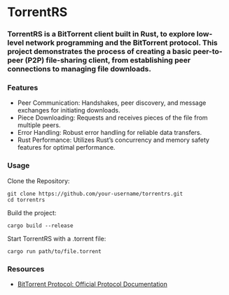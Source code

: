 # TorrentRS

### TorrentRS is a BitTorrent client built in Rust, to explore low-level network programming and the BitTorrent protocol. This project demonstrates the process of creating a basic peer-to-peer (P2P) file-sharing client, from establishing peer connections to managing file downloads.

### Features

  - Peer Communication: Handshakes, peer discovery, and message exchanges for initiating downloads.
  - Piece Downloading: Requests and receives pieces of the file from multiple peers.
  - Error Handling: Robust error handling for reliable data transfers.
  - Rust Performance: Utilizes Rust’s concurrency and memory safety features for optimal performance.

### Usage


Clone the Repository:
```
git clone https://github.com/your-username/torrentrs.git
cd torrentrs
```

Build the project:
```
cargo build --release
```

Start TorrentRS with a .torrent file:
```
cargo run path/to/file.torrent
```

### Resources
  - [BitTorrent Protocol: Official Protocol Documentation](https://www.bittorrent.org/beps/bep_0003.html)
